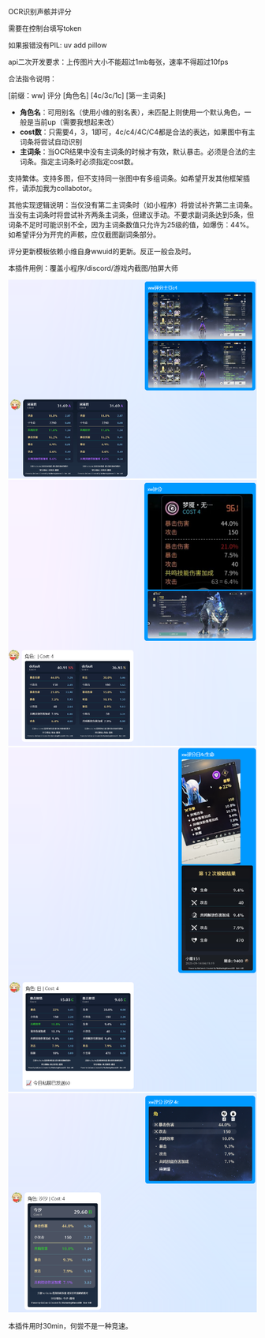 OCR识别声骸并评分

需要在控制台填写token

如果报错没有PIL: uv add pillow

api二次开发要求：上传图片大小不能超过1mb每张，速率不得超过10fps

合法指令说明：

[前缀：ww] 评分 [角色名] [4c/3c/1c] [第一主词条]

- **角色名**：可用别名（使用小维的别名表），未匹配上则使用一个默认角色，一般是当前up（需要我想起来改）
- **cost数**：只需要4，3，1即可，4c/c4/4C/C4都是合法的表达，如果图中有主词条将尝试自动识别
- **主词条**：当OCR结果中没有主词条的时候才有效，默认暴击。必须是合法的主词条。指定主词条时必须指定cost数。

支持繁体。支持多图，但不支持同一张图中有多组词条。如希望开发其他框架插件，请添加我为collabotor。

其他实现逻辑说明：当仅没有第二主词条时（如小程序）将尝试补齐第二主词条。当没有主词条时将尝试补齐两条主词条，但建议手动。不要求副词条达到5条，但词条不足时可能识别不全，因为主词条数值只允许为25级的值，如爆伤：44%。如希望评分为开完的声骸，应仅截图副词条部分。

评分更新模板依赖小维自身wwuid的更新。反正一般会及时。

本插件用例：覆盖小程序/discord/游戏内截图/拍屏大师

![image.png](example.png)
![image.png](example2.png)
![image.png](example3.png)
![image.png](example4.png)

本插件用时30min，何尝不是一种竞速。